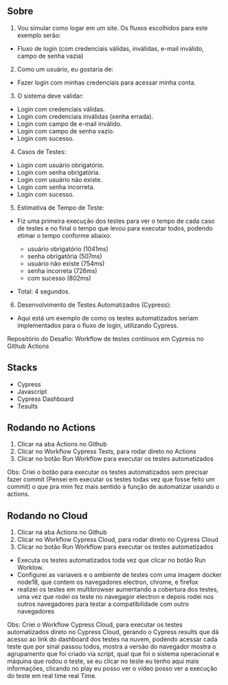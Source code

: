 ## Sobre

1. Vou simular como logar em um site. Os fluxos escolhidos para este exemplo serão:

 - Fluxo de login (com credenciais válidas, inválidas, e-mail inválido, campo de senha vazia)

2. Como um usuário, eu gostaria de:
   
 - Fazer login com minhas credenciais para acessar minha conta.

3. O sistema deve validar:

 - Login com credenciais válidas.
 - Login com credenciais inválidas (senha errada).
 - Login com campo de e-mail inválido.
 - Login com campo de senha vazio.
 - Login com sucesso.

4. Casos de Testes:
   
 - Login com usuário obrigatório.
 - Login com senha obrigatória.
 - Login com usuário não existe.
 - Login com senha incorreta.
 - Login com sucesso.

5. Estimativa de Tempo de Teste:   

  - Fiz uma primeira execução dos testes para ver o tempo de cada caso de testes e no final o tempo que levou para executar todos, podendo etimar o tempo conforme abaixo:
    
    - usuário obrigatório (1041ms)
    - senha obrigatória (507ms)
    - usuário não existe (754ms)
    - senha incorreta (726ms)
    - com sucesso (802ms)
   - Total: 4 segundos.

6. Desenvolvimento de Testes Automatizados (Cypress):
   
 - Aqui está um exemplo de como os testes automatizados seriam implementados para o fluxo de login, utilizando Cypress.

Repositório do Desafio: Workflow de testes contínuos em Cypress no Github Actions

## Stacks
- Cypress
- Javascript
- Cypress Dashboard
- Tesults

## Rodando no Actions

1. Clicar na aba Actions no Github
2. Clicar no Workflow Cypress Tests, para rodar direto no Actions
3. Clicar no botão Run Workflow para executar os testes automatizados
   
Obs: Criei o botão para executar os testes automatizados sem precisar fazer commit (Pensei em executar os testes todas vez que fosse feito um commit) o que pra mim fez mais sentido a função de automatizar usando o actions.

## Rodando no Cloud

1. Clicar na aba Actions no Github
2. Clicar no Workflow Cypress Cloud, para rodar direto no Cypress Cloud
3. Clicar no botão Run Workflow para executar os testes automatizados   
 - Executa os testes automatizados toda vez que clicar no botão Run Worklow.
 - Configurei as variaveis e o ambiente de testes com uma imagem docker node18, que contem os navegadores electron, chrome, e firefox
 - realizei os testes em multibrowser aumentando a cobertura dos testes, uma vez que rodei os teste no navegagor electron e depois rodei nos outros navegadores para testar a compatibilidade com outro navegadores

Obs: Criei o Workflow Cypress Cloud, para executar os testes automatizados direto no Cypress Cloud, gerando o Cypress results que dá acesso ao link do dashboard dos testes na nuvem, podendo acessar cada teste que por sinal passou todos, mostra a versão do navegador mostra o agrupamento que foi criado via script, qual que foi o sistema operacional e máquina que rodou o teste, se eu clicar no teste eu tenho aqui mais informações, clicando no play eu posso ver o vídeo posso ver a execução do teste em real time real Time.

